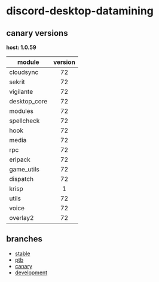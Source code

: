 # discord-desktop-datamining

## canary versions

**host: 1.0.59**

| module | version |
| ------ | :-----: |
| cloudsync | 72 |
| sekrit | 72 |
| vigilante | 72 |
| desktop_core | 72 |
| modules | 72 |
| spellcheck | 72 |
| hook | 72 |
| media | 72 |
| rpc | 72 |
| erlpack | 72 |
| game_utils | 72 |
| dispatch | 72 |
| krisp | 1 |
| utils | 72 |
| voice | 72 |
| overlay2 | 72 |

## branches

- [stable](https://github.com/OpenAsar/discord-desktop-datamining/tree/stable)
- [ptb](https://github.com/OpenAsar/discord-desktop-datamining/tree/ptb)
- [canary](https://github.com/OpenAsar/discord-desktop-datamining/tree/canary)
- [development](https://github.com/OpenAsar/discord-desktop-datamining/tree/development)